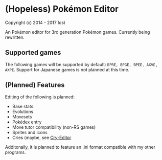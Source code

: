 # (Hopeless) Pokémon Editor
Copyright (c) 2014 - 2017 lost

An Pokémon editor for 3rd generation Pokémon games. Currently being rewritten.

## Supported games
The following games will be supported by default: `BPRE, BPGE, BPEE, AXVE, AXPE`. Support for Japanese games is not planned at this time.

## (Planned) Features
Editing of the following is planned:
* Base stats
* Evolutions
* Movesets
* Pokédex entry
* Move tutor compatibility (non-RS games)
* Sprites and icons
* Cries (maybe, see [Cry-Editor](https://github.com/doom-desire/Cry-Editor "My existing cry editor.")

Additonally, it is planned to feature an .ini format compatible with my other programs.

